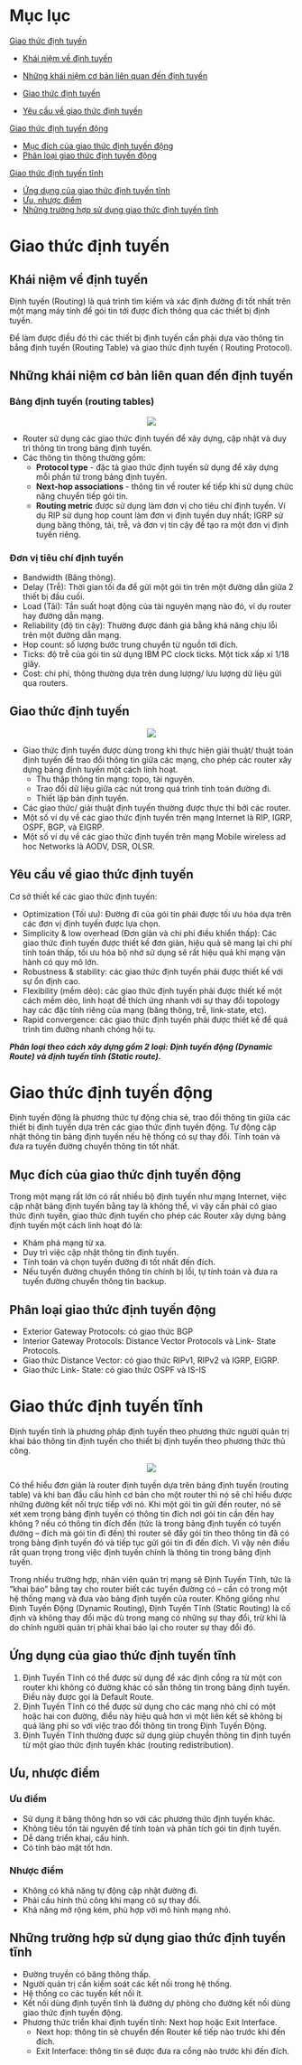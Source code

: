 # Mục lục
[Giao thức định tuyến](#gtdt)

- [Khái niệm về định tuyến](#khainiem)

- [Những khái niệm cơ bản liên quan đến định tuyến](#khainiemcoban)

- [Giao thức định tuyến](#giaothucdinhtuyen)

- [Yêu cầu về giao thức định tuyến](#yeucau)

[Giao thức định tuyến động](#dynamic)
- [Mục đích của giao thức định tuyến động](#mucdich)
- [Phân loại giao thức định tuyến động](#phanloai)

[Giao thức định tuyến tĩnh](#static)
- [Ứng dụng của giao thức định tuyến tĩnh](#ungdung)
- [Ưu, nhược điểm](#uunhuoc)
- [Những trường hợp sử dụng giao thức định tuyến tĩnh](#sudung)

<a name="gtdt"><a/>
# Giao thức định tuyến

<a name="khainiem"><a/>
## Khái niệm về định tuyến
Định tuyến (Routing) là quá trình tìm kiếm và xác định đường đi tốt nhất trên một mạng máy tính để gói tin tới được đích thông qua các thiết bị định tuyến.

Để làm được điều đó thì các thiết bị định tuyến cần phải dựa vào thông tin bẳng định tuyến (Routing Table) và giao thức định tuyến ( Routing Protocol).
  
<a name="khainiemcoban"><a/>
## Những khái niệm cơ bản liên quan đến định tuyến
### Bảng định tuyến (routing tables)
<p align = "center">
  <img src="https://user-images.githubusercontent.com/111716161/186311501-8bbfc28f-f1aa-4e25-9f11-12a0c47234d9.png"/>
 </p>
 
 - Router sử dụng các giao thức định tuyến để xây dựng, cập nhật và duy trì thông tin trong bảng định tuyến.
 - Các thông tin thông thường gồm:
     - **Protocol type** - đặc tả giao thức định tuyến sử dụng để xây dựng mỗi phần tử trong bảng định tuyến.
     - **Next-hop associations** - thông tin về router kế tiếp khi sử dụng chức năng chuyển tiếp gói tin. 
     - **Routing metric** được sử dụng làm đơn vị cho tiêu chí định tuyến. Ví dụ RIP sử dụng hop count làm đơn vị định tuyến duy nhất; IGRP sử dụng băng thông, tải, trễ, và đơn vị tin cậy để tạo ra một đơn vị định tuyến riêng.
### Đơn vị tiêu chí định tuyến
- Bandwidth (Băng thông).
- Delay (Trễ): Thời gian tối đa để gửi một gói tin trên một đường dẫn giữa 2 thiết bị đầu cuối.
- Load (Tải): Tần suất hoạt động của tài nguyên mạng nào đó, ví dụ router hay đường dẫn mạng.
- Reliability (độ tin cậy): Thường được đánh giá bằng khả năng chịu lỗi trên một đường dẫn mạng.
- Hop count: số lượng bước trung chuyển từ nguồn tới đích.
- Ticks: độ trễ của gói tin sử dụng IBM PC clock ticks. Một tick xấp xỉ 1/18 giây.
- Cost: chi phí, thông thường dựa trên dung lượng/ lưu lượng dữ liệu gửi qua routers. 

<a name="giaothucdinhtuyen"><a/>
## Giao thức định tuyến

<p align = "center">
  <img src="https://user-images.githubusercontent.com/111716161/186310370-4efd3cd5-97be-458b-80d2-9125d6166e36.png"/>
 </p>
 
- Giao thức định tuyến được dùng trong khi thực hiện giải thuật/ thuật toán định tuyến để trao đổi thông tin giữa các mạng, cho phép các router xây dựng bảng định tuyến một cách linh hoạt. 
    - Thu thập thông tin mạng: topo, tài nguyên. 
    - Trao đổi dữ liệu giữa các nút trong quá trình tính toán đường đi. 
    - Thiết lập bản định tuyến. 
- Các giao thức/ giải thuật định tuyến thường được thực thi bởi các router.
- Một số ví dụ về các giao thức định tuyến trên mạng Internet là RIP, IGRP, OSPF, BGP, và EIGRP.
- Một số ví dụ về các giao thức định tuyến trên mạng Mobile wireless ad hoc Networks là AODV, DSR, OLSR.

<a name="yeucau"><a/>
## Yêu cầu về giao thức định tuyến
Cơ sở thiết kế các giao thức định tuyến: 
- Optimization (Tối ưu): Đường đi của gói tin phải được tối ưu hóa dựa trên các đơn vị định tuyến được lựa chọn. 
- Simplicity & low overhead (Đơn giản và chi phí điều khiển thấp): Các giao thức đinh tuyến được thiết kế đơn giản, hiệu quả sẽ mang lại chi phí tính toán thấp, tối ưu hóa bộ nhớ sử dụng sẽ rất hiệu quả khi mạng vận hành có quy mô lớn. 
- Robustness & stability: các giao thức định tuyến phải được thiết kế với sự ổn định cao.
- Flexibility (mềm dẻo): các giao thức định tuyến phải được thiết kế một cách mềm dẻo, linh hoạt để thích ứng nhanh với sự thay đổi topology hay các đặc tính riêng của mạng (băng thông, trễ, link-state, etc).
- Rapid convergence: các giao thức định tuyến phải được thiết kế để quá trình tìm đường nhanh chóng hội tụ.

***Phân loại theo cách xây dựng gồm 2 loại: Định tuyến động (Dynamic Route) và định tuyến tĩnh (Static route).***

<a name="dynamic"><a/>  
# Giao thức định tuyến động
Định tuyến động là phương thức tự động chia sẻ, trao đổi thông tin giữa các thiết bị định tuyến dựa trên các giao thức định tuyến động.
Tự động cập nhật thông tin bảng định tuyến nếu hệ thống có sự thay đổi.
Tính toán và đưa ra tuyến đường chuyển thông tin tốt nhất.

<a name="mucdich"><a/>  
## Mục đích của giao thức định tuyến động

Trong một mạng rất lớn có rất nhiều bộ định tuyến như mạng Internet, việc cập nhật bảng định tuyến bằng tay là không thể, vì vậy cần phải có giao thức định tuyến, giao thức định tuyến cho phép các Router xây dựng bảng định tuyến một cách linh hoạt đó là:

- Khám phá mạng từ xa.
- Duy trì việc cập nhật thông tin định tuyến.
- Tính toán và chọn tuyến đường đi tốt nhất đến đích.
- Nếu tuyến đường chuyển thông tin chính bị lỗi, tự tính toán và đưa ra tuyến đường chuyển thông tin backup.
  
<a name="phanloai"><a/>
## Phân loại giao thức định tuyến động

- Exterior Gateway Protocols: có giao thức BGP
- Interior Gateway Protocols: Distance Vector Protocols và Link- State Protocols.
- Giao thức Distance Vector: có giao thức RIPv1, RIPv2 và IGRP, EIGRP.
- Giao thức Link- State: có giao thức OSPF và IS-IS

<a name="static"><a/>  
# Giao thức định tuyến tĩnh
Định tuyến tĩnh là phương pháp định tuyến theo phương thức người quản trị khai báo thông tin định tuyến cho thiết bị định tuyến theo phương thức thủ công.
<p align = "center">
  <img src="https://user-images.githubusercontent.com/111716161/186322685-99416298-9785-4ac4-9e17-a6d45c176c3f.png"/>
 </p>
 
Có thể hiểu đơn giản là router định tuyến dựa trên bảng định tuyến (routing table) và khi ban đầu cấu hình cơ bản cho một  router thì nó sẽ chỉ hiểu được những đường kết nối trực tiếp với nó. Khi một gói tin gửi đến router, nó sẽ xét xem trong bảng định tuyến có thông tin đích nơi gói tin cần đến hay không ? nếu có thông tin đích đến (tức là trong bảng định tuyến có tuyến đường – đích mà gói tin đi đến) thì router sẽ đẩy gói tin theo thông tin đã có trong bảng định tuyến đó và tiếp tục gửi gói tin đi đến đích. Vì vậy nên điều rất quan trọng trong việc định tuyến chính là thông tin trong bảng định tuyến.

Trong nhiều trường hợp, nhân viên quản trị mạng sẽ Định Tuyến Tĩnh, tức là “khai báo” bằng tay cho router biết các tuyến đường có – cần có trong một hệ thống mạng và đưa vào bảng định tuyến của router. Không giống như Định Tuyến Động (Dynamic Routing), Định Tuyến Tĩnh (Static Routing) là cố định và không thay đổi mặc dù trong mạng có những sự thay đổi, trừ khi là do chính người quản trị phải khai báo lại cho router sự thay đổi đó.

<a name="ungdung"><a/>
## Ứng dụng của giao thức định tuyến tĩnh 
1. Định Tuyến Tĩnh có thể được sử dụng để xác định cổng ra từ một con router khi không có đường khác có sẵn thông tin trong bảng định tuyến. Điều này được gọi là Default Route.
2. Định Tuyến Tĩnh có thể được sử dụng cho các mạng nhỏ chỉ có một hoặc hai con đường, điều này hiệu quả hơn vì một liên kết sẽ không bị quá lãng phí so với việc trao đổi thông tin trong Định Tuyến Động.
3. Định Tuyến Tĩnh thường được sử dụng giúp chuyển thông tin định tuyến từ một giao thức định tuyến khác (routing redistribution).

<a name="uunhuoc"><a/>
## Ưu, nhược điểm
### Ưu điểm
- Sử dụng ít băng thông hơn so với các phương thức định tuyến khác.
- Không tiêu tốn tài nguyên để tính toàn và phân tích gói tin định tuyến.
- Dễ dàng triển khai, cấu hình.
- Có tính bảo mật tốt hơn.
### Nhược điểm
- Không có khả năng tự động cập nhật đường đi.
- Phải cấu hình thủ công khi mạng có sự thay đổi.
- Khả năng mở rộng kém, phù hợp với mô hình mạng nhỏ.

<a name="sudung"><a/>
## Những trường hợp sử dụng giao thức định tuyến tĩnh
- Đường truyền có băng thông thấp.
- Người quản trị cần kiểm soát các kết nối trong hệ thống.
- Hệ thống co các tuyến kết nối ít.
- Kết nối dùng định tuyến tĩnh là đường dự phòng cho đường kết nối dùng giao thức định tuyến động.
- Phương thức triển khai định tuyến tĩnh: Next hop hoặc Exit Interface.
   - Next hop: thông tin sẽ chuyển đến Router kế tiếp nào trước khi đến đích.
   - Exit Interface: thông tin sẽ được đưa ra cổng nào trước khi đến đích.
